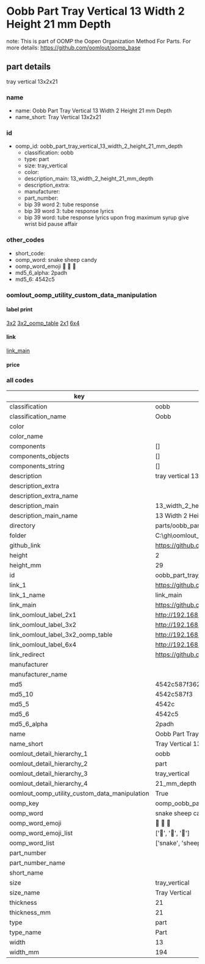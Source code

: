 # Oobb Part Tray Vertical 13 Width 2 Height 21 mm Depth  

note: This is part of OOMP the Oopen Organization Method For Parts. For more details: https://github.com/oomlout/oomp_base

##  part details
  



tray vertical 13x2x21



### name
* name: Oobb Part Tray Vertical 13 Width 2 Height 21 mm Depth
* name_short: Tray Vertical 13x2x21 
### id
* oomp_id: oobb_part_tray_vertical_13_width_2_height_21_mm_depth
  * classification: oobb
  * type: part
  * size: tray_vertical
  * color: 
  * description_main: 13_width_2_height_21_mm_depth
  * description_extra: 
  * manufacturer: 
  * part_number: 
  * bip 39 word 2: tube response
  * bip 39 word 3: tube response lyrics
  * bip 39 word: tube response lyrics upon frog maximum syrup give wrist bid pause affair

### other_codes
* short_code: 
* oomp_word: snake sheep candy
* oomp_word_emoji :snake: :sheep: :candy:
* md5_6_alpha: 2padh
* md5_6: 4542c5






### oomlout_oomp_utility_custom_data_manipulation
#### label print
[3x2](http://192.168.1.245:1112/?label=oomp%202padh)
[3x2_oomp_table](http://192.168.1.108:1112/?label=oomp%202padh)
[2x1](http://192.168.1.242:1112/?label=oomp%202padh)
[6x4](http://192.168.1.55:1112/?label=oomp%202padh)    

#### link

[link_main](https://github.com/oomlout/oomlout_oobb_version_4_generated_parts/tree/main/navigation_oomp/oobb/part/tray_vertical/13_width_2_height_21_mm_depth/part)                              

#### price







### all codes 
| key | value |  
| --- | --- |  
| classification | oobb |  
| classification_name | Oobb |  
| color |  |  
| color_name |  |  
| components | [] |  
| components_objects | [] |  
| components_string | [] |  
| description | tray vertical 13x2x21 |  
| description_extra |  |  
| description_extra_name |  |  
| description_main | 13_width_2_height_21_mm_depth |  
| description_main_name | 13 Width 2 Height 21 mm Depth |  
| directory | parts/oobb_part_tray_vertical_13_width_2_height_21_mm_depth |  
| folder | C:\gh\oomlout_oobb_version_4_generated_parts\parts\oobb_part_tray_vertical_13_width_2_height_21_mm_depth |  
| github_link | https://github.com/oomlout/oomlout_oomp_part_src/tree/main/parts/oobb_part_tray_vertical_13_width_2_height_21_mm_depth |  
| height | 2 |  
| height_mm | 29 |  
| id | oobb_part_tray_vertical_13_width_2_height_21_mm_depth |  
| link_1 | https://github.com/oomlout/oomlout_oobb_version_4_generated_parts/tree/main/navigation_oomp/oobb/part/tray_vertical/13_width_2_height_21_mm_depth/part |  
| link_1_name | link_main |  
| link_main | https://github.com/oomlout/oomlout_oobb_version_4_generated_parts/tree/main/navigation_oomp/oobb/part/tray_vertical/13_width_2_height_21_mm_depth/part |  
| link_oomlout_label_2x1 | http://192.168.1.242:1112/?label=oomp%202padh |  
| link_oomlout_label_3x2 | http://192.168.1.245:1112/?label=oomp%202padh |  
| link_oomlout_label_3x2_oomp_table | http://192.168.1.108:1112/?label=oomp%202padh |  
| link_oomlout_label_6x4 | http://192.168.1.55:1112/?label=oomp%202padh |  
| link_redirect | https://github.com/oomlout/oomlout_oobb_version_4_generated_parts/tree/main/parts/oobb_tray_vertical_13_02_21 |  
| manufacturer |  |  
| manufacturer_name |  |  
| md5 | 4542c587f3627b9625ae9eef0aedef50 |  
| md5_10 | 4542c587f3 |  
| md5_5 | 4542c |  
| md5_6 | 4542c5 |  
| md5_6_alpha | 2padh |  
| name | Oobb Part Tray Vertical 13 Width 2 Height 21 mm Depth |  
| name_short | Tray Vertical 13x2x21  |  
| oomlout_detail_hierarchy_1 | oobb |  
| oomlout_detail_hierarchy_2 | part |  
| oomlout_detail_hierarchy_3 | tray_vertical |  
| oomlout_detail_hierarchy_4 | 21_mm_depth |  
| oomlout_oomp_utility_custom_data_manipulation | True |  
| oomp_key | oomp_oobb_part_tray_vertical_13_width_2_height_21_mm_depth |  
| oomp_word | snake sheep candy |  
| oomp_word_emoji | :snake: :sheep: :candy: |  
| oomp_word_emoji_list | [':snake:', ':sheep:', ':candy:'] |  
| oomp_word_list | ['snake', 'sheep', 'candy'] |  
| part_number |  |  
| part_number_name |  |  
| short_name |  |  
| size | tray_vertical |  
| size_name | Tray Vertical |  
| thickness | 21 |  
| thickness_mm | 21 |  
| type | part |  
| type_name | Part |  
| width | 13 |  
| width_mm | 194 |  

